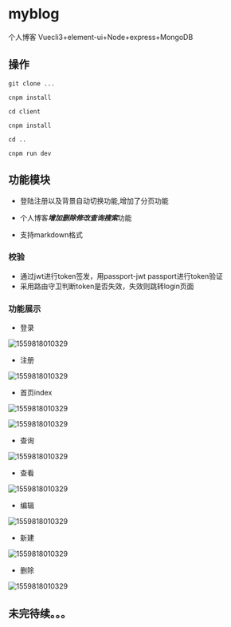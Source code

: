 # myblog
个人博客 Vuecli3+element-ui+Node+express+MongoDB

## 操作

~~~
git clone ...

cnpm install

cd client

cnpm install

cd ..

cnpm run dev
~~~


## 功能模块
- 登陆注册以及背景自动切换功能,增加了分页功能

- 个人博客***增加删除修改查询搜索***功能

- 支持markdown格式
### 校验
- 通过jwt进行token签发，用passport-jwt passport进行token验证
- 采用路由守卫判断token是否失效，失效则跳转login页面


### 功能展示
 + 登录



![1559818010329](screenshot/login.png)

+ 注册

![1559818010329](screenshot/register.png)

+ 首页index

![1559818010329](screenshot/index1.png)

![1559818010329](screenshot/index2.png)

+ 查询

![1559818010329](screenshot/search.png)

+ 查看

![1559818010329](screenshot/look.png)

+ 编辑

![1559818010329](screenshot/edit.png)

+ 新建

![1559818010329](screenshot/newArticle.png)

+ 删除

![1559818010329](screenshot/delete.png)

## 未完待续。。。
